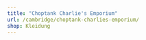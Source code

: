 ```yaml
---
title: "Choptank Charlie's Emporium"
url: /cambridge/choptank-charlies-emporium/
shop: Kleidung
---
```


